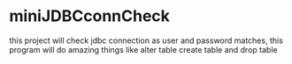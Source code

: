 # miniJDBCconnCheck
this project will check jdbc connection as user and password matches, this program will do amazing things like alter table create table and drop table

